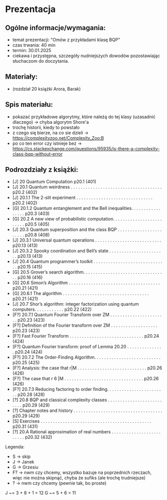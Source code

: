 # Prezentacja

## Ogólne informacje/wymagania:

* temat prezentacji: "Omów z przykładami klasę BQP"
* czas trwania: 40 min
* termin: 30.01.2025
* ciekawa i przystępna, szczegóły nudniejszych dowodów pozostawiając słuchaczom do doczytania.

## Materiały:

* (rozdział 20 książki Arora, Barak)

## Spis materiału:

* pokazać przykładowe algorytmy, które należą do tej klasy (uzasadnić dlaczego) -> chyba algorytm Shore'a
* trochę historii, kiedy to powstało
* z czego się bierze, na co sie dzieli -> https://complexityzoo.net/Complexity_Zoo:B
* po co ten error czy istnieje bez -> https://cs.stackexchange.com/questions/95935/is-there-a-complexity-class-bqp-without-error


## Podrozdziały z książki:

* [J] 20 Quantum Computation p20.1 (401)
* [J] 20.1 Quantum weirdness . . . . . . . . . . . . . . . . . . . . . . . . . . . . . . . . . . . . . p20.2 (402)
* [J] 20.1.1 The 2-slit experiment . . . . . . . . . . . . . . . . . . . . . . . . . . . . . . . p20.2 (402)
* [G] 20.1.2 Quantum entanglement and the Bell inequalities. . . . . . . . . . . . . . . . . p20.3 (403)
* [G] 20.2 A new view of probabilistic computation. . . . . . . . . . . . . . . . . . . . . . . . . p20.5 (405)
* [J] 20.3 Quantum superposition and the class BQP . . . . . . . . . . . . . . . . . . . . . . . p20.8 (408)
* [J] 20.3.1 Universal quantum operations . . . . . . . . . . . . . . . . . . . . . . . . . . . p20.13 (413)
* [J] 20.3.2 Spooky coordination and Bell’s state . . . . . . . . . . . . . . . . . . . . . . . p20.13 (413)
* [J] 20.4 Quantum programmer’s toolkit . . . . . . . . . . . . . . . . . . . . . . . . . . . . . . p20.15 (415)
* [G] 20.5 Grover’s search algorithm. . . . . . . . . . . . . . . . . . . . . . . . . . . . . . . . . . p20.16 (416)
* [G] 20.6 Simon’s Algorithm . . . . . . . . . . . . . . . . . . . . . . . . . . . . . . . . . . . . . p20.21 (421)
* [G] 20.6.1 The algorithm . . . . . . . . . . . . . . . . . . . . . . . . . . . . . . . . . . . p20.21 (421)
* [J] 20.7 Shor’s algorithm: integer factorization using quantum computers. . . . . . . . . . . . p20.22 (422)
* [F?] 20.7.1 Quantum Fourier Transform over ZM . . . . . . . . . . . . . . . . . . . . . . . p20.23 (423)
* [F?] Definition of the Fourier transform over ZM . . . . . . . . . . . . . . . . . . . p20.23 (423)
* [F?] Fast Fourier Transform . . . . . . . . . . . . . . . . . . . . . . . . . . . . . . p20.24 (424)
* [F?] Quantum Fourier transform: proof of Lemma 20.20 . . . . . . . . . . . . . . . p20.24 (424)
* [F?] 20.7.2 The Order-Finding Algorithm. . . . . . . . . . . . . . . . . . . . . . . . . . . p20.25 (425)
* [F?] Analysis: the case that r|M . . . . . . . . . . . . . . . . . . . . . . . . . . . . p20.26 (426)
* [F?] The case that r 6 |M . . . . . . . . . . . . . . . . . . . . . . . . . . . . . . . . p20.26 (426)
* [F?] 20.7.3 Reducing factoring to order finding. . . . . . . . . . . . . . . . . . . . . . . . p20.28 (428)
* [?] 20.8 BQP and classical complexity classes . . . . . . . . . . . . . . . . . . . . . . . . . . p20.29 (429)
* [?] Chapter notes and history . . . . . . . . . . . . . . . . . . . . . . . . . . . . . . . . . . . . p20.29 (429)
* [S] Exercises . . . . . . . . . . . . . . . . . . . . . . . . . . . . . . . . . . . . . . . . . . . . . p20.31 (431)
* [?] 20.A Rational approximation of real numbers . . . . . . . . . . . . . . . . . . . . . . . . . p20.32 (432)

Legenda:
* S -> skip
* J -> Janek
* G -> Grzesiu
* F? -> nwm czy chcemy, wszystko bazuje na poprzednich rzeczach, więc nie można skipnąć, chyba że sufiks (ale trochę trudniejsze)
* ? -> nwm czy chcemy (pewnie tak, bo proste)

J ~= 3 + 8 + 1 = 12
G ~= 5 + 6 = 11
